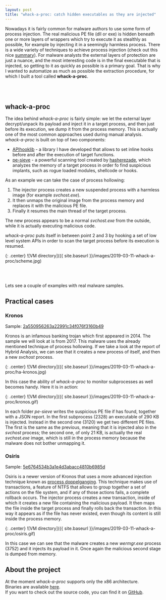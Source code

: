 ```yaml
---
layout: post
title: "whack-a-proc: catch hidden executables as they are injected"
---
```


Nowadays it is fairly common for malware authors to use some form of process injection. The real malicious PE file (dll or exe) is hidden beneath one or more layers of wrappers which try to execute it as stealthly as possible, for example by injecting it in a seemingly harmless process. There is a wide variety of techniques to achieve process injection (check out this nice [summary](https://www.endgame.com/blog/technical-blog/ten-process-injection-techniques-technical-survey-common-and-trending-process)). For malware analysts the external layers of protection are just a nuance, and the most interesting code is in the final executable that is injected, so getting to it as quickly as possible is a primary goal. That is why I wanted to automatize as much as possible the extraction procedure, for which I built a tool called **whack-a-proc**.

<br />
<br />

## whack-a-proc

The idea behind *whack-a-proc* is fairly simple: we let the external layer decrypt/unpack its payload and inject it in a target process, and then just before its execution, we dump it from the process memory. This is actually one of the most common approaches used during manual analysis.  
*whack-a-proc* is built on top of two components:

- [APIhooklib](https://github.com/mauronz/APIhooklib) - a library I have developed that allows to set inline hooks before and after the execution of target functions. 
- [pe-sieve](https://github.com/hasherezade/pe-sieve) - a powerful scanning tool created by [hasherezade](https://twitter.com/hasherezade), which analyzes the memory of a target process in order fo find suspicious implants, such as rogue loaded modules, shellcode or hooks.

As an example we can take the case of process hollowing:

1. The injector process creates a new suspended process with a harmless image (for example *svchost.exe*).
2. It then unmaps the original image from the process memory and replaces it with the malicious PE file.
3. Finally it resumes the main thread of the target process.

The new process appears to be a normal *svchost.exe* from the outside, while it is actually executing malicious code.

*whack-a-proc* puts itself in between point 2 and 3 by hooking a set of low level system APIs in order to scan the target process before its execution is resumed.

{: .center}
![VM directory]({{ site.baseurl }}/images/2019-03-11-whack-a-proc/scheme.jpg)

<br />
<br />

Lets see a couple of examples with real malware samples.

## Practical cases

### Kronos

Sample: [2a550956263a22991c34f076f3160b49](https://www.hybrid-analysis.com/sample/8389dd850c991127f3b3402dce4201cb693ec0fb7b1e7663fcfa24ef30039851?environmentId=100)

Kronos is an infamous banking trojan which first appeared in 2014. The sample we will look at is from 2017. This malware uses the already mentioned technique of process hollowing. If we take a look at the report of Hybrid Analysis, we can see that it creates a new process of itself, and then a new *svchost* process.

{: .center}
![VM directory]({{ site.baseurl }}/images/2019-03-11-whack-a-proc/ha-kronos.jpg)

In this case the ability of *whack-a-proc* to monitor subprocesses as well becomes handy.
Here it is in action:

{: .center}
![VM directory]({{ site.baseurl }}/images/2019-03-11-whack-a-proc/kronos.gif)

In each folder *pe-sieve* writes the suspicious PE file if has found, together with a JSON report. In the first subprocess (2328) an executable of 290 KB is injected. Instead in the second one (3120) we get two different PE files. The first is the same as the previous, meaning that it is injected also in the *svchost* process; the second one, of only 21 KB, is actually the real *svchost.exe* image, which is still in the process memory because the malware does not bother unmapping it.

### Osiris

Sample: [5e6764534b3a1e4d3abacc4810b6985d](https://www.hybrid-analysis.com/sample/e7d3181ef643d77bb33fe328d1ea58f512b4f27c8e6ed71935a2e7548f2facc0?environmentId=100)

Osiris is a newer version of Kronos that uses a more advanced injection technique known as [process doppelganging](https://www.blackhat.com/docs/eu-17/materials/eu-17-Liberman-Lost-In-Transaction-Process-Doppelganging.pdf). This technique makes use of transactions, a feature of NTFS that allows to group together a set of actions on the file system, and if any of those actions fails, a complete rollback occurs. The injector process creates a new transaction, inside of which it creates a new file containing the malicious payload. It then maps the file inside the target process and finally rolls back the transaction. In this way it  appears as if the file has never existed, even though its content is still inside the process memory.

{: .center}
![VM directory]({{ site.baseurl }}/images/2019-03-11-whack-a-proc/osiris.gif)

In this case we can see that the malware creates a new *wermgr.exe* process (3752) and it injects its payload in it. Once again the malicious second stage is dumped from memory.


## About the project 

At the moment *whack-a-proc* supports only the x86 architecture.  
Binaries are available [here](https://github.com/mauronz/malware_analysis/tree/master/whack_a_proc/Release).  
If you want to check out the source code, you can find it on [GitHub](https://github.com/mauronz/malware_analysis/tree/master/whack_a_proc).